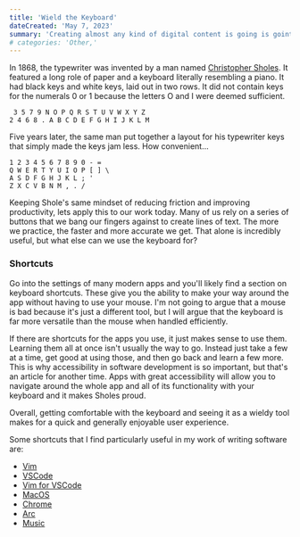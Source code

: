 ```yaml
---
title: 'Wield the Keyboard'
dateCreated: 'May 7, 2023'
summary: 'Creating almost any kind of digital content is going is goint to require the keyboard. Mastering one is an invaluable skill that saves the most valuable currency...time.'
# categories: 'Other,'
---
```


In 1868, the typewriter was invented by a man named [Christopher Sholes](https://en.wikipedia.org/wiki/Christopher_Latham_Sholes). It featured a long role of paper and a keyboard literally resembling a piano. It had black keys and white keys, laid out in two rows. It did not contain keys for the numerals 0 or 1 because the letters O and I were deemed sufficient.

```
 3 5 7 9 N O P Q R S T U V W X Y Z
2 4 6 8 . A B C D E F G H I J K L M

```

Five years later, the same man put together a layout for his typewriter keys that simply made the keys jam less. How convenient...

```
1 2 3 4 5 6 7 8 9 0 - =
Q W E R T Y U I O P [ ] \
A S D F G H J K L ; '
Z X C V B N M , . /

```

Keeping Shole's same mindset of reducing friction and improving productivity, lets apply this to our work today. Many of us rely on a series of buttons that we bang our fingers against to create lines of text. The more we practice, the faster and more accurate we get. That alone is incredibly useful, but what else can we use the keyboard for?

### Shortcuts

Go into the settings of many modern apps and you'll likely find a section on keyboard shortcuts. These give you the ability to make your way around the app without having to use your mouse. I'm not going to argue that a mouse is bad because it's just a different tool, but I will argue that the keyboard is far more versatile than the mouse when handled efficiently.

If there are shortcuts for the apps you use, it just makes sense to use them. Learning them all at once isn't usually the way to go. Instead just take a few at a time, get good at using those, and then go back and learn a few more. This is why accessibility in software development is so important, but that's an article for another time. Apps with great accessibility will allow you to navigate around the whole app and all of its functionality with your keyboard and it makes Sholes proud.

Overall, getting comfortable with the keyboard and seeing it as a wieldy tool makes for a quick and generally enjoyable user experience.

Some shortcuts that I find particularly useful in my work of writing software are:

- [Vim](https://gist.github.com/tuxfight3r/0dca25825d9f2608714b)
- [VSCode](https://code.visualstudio.com/docs/getstarted/keybindings)
- [Vim for VSCode](https://marketplace.visualstudio.com/items?itemName=vscodevim.vim)
- [MacOS](https://support.apple.com/en-us/HT201236)
- [Chrome](https://support.google.com/chrome/answer/157179?hl=en&co=GENIE.Platform%3DDesktop#zippy=)
- [Arc](https://www.hongkiat.com/blog/arc-browser-keyboard-shortcuts/)
- [Music](https://support.apple.com/guide/music/keyboard-shortcuts-mus1019/mac)
